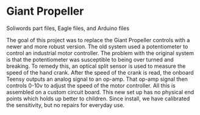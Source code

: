 # Giant Propeller

Soliwords part files, Eagle files, and Arduino files

The goal of this project was
to replace the Giant
Propeller controls with a
newer and more robust
version. The old system
used a potentiometer to
control an industrial motor
controller. The problem
with the original system is
that the potentiometer was
susceptible to being over
turned and breaking. To
remedy this, an optical split
sensor is used to measure
the speed of the hand
crank. After the speed of
the crank is read, the
onboard Teensy outputs an
analog signal to an op-amp.
That op-amp signal then
controls 0-10v to adjust the
speed of the motor
controller. All this is
assembled on a custom
circuit board. This new set
up has no physical end
points which holds up
better to children. Since
install, we have calibrated
the sensitivity, but no
repairs for everyday use.
